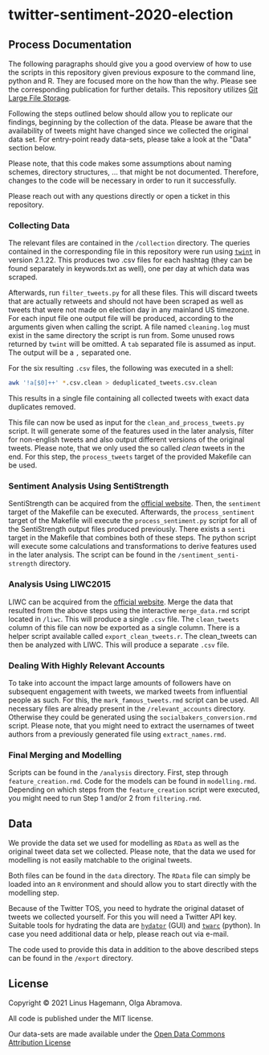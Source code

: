 # twitter-sentiment-2020-election


## Process Documentation

The following paragraphs should give you a good overview of how to use the scripts in this repository given previous exposure to the command line, python and R. They are focused more on the how than the why. Please see the corresponding publication for further details. This repository utilizes [Git Large File Storage](https://git-lfs.github.com/).

Following the steps outlined below should allow you to replicate our findings, beginning by the collection of the data.
Please be aware that the availability of tweets might have changed since we collected the original data set.
For entry-point ready data-sets, please take a look at the "Data" section below.

Please note, that this code makes some assumptions about naming schemes, directory structures, ... that might be not documented.
Therefore, changes to the code will be necessary in order to run it successfully. 

Please reach out with any questions directly or open a ticket in this repository.

### Collecting Data

The relevant files are contained in the `/collection` directory.
The queries contained in the corresponding file in this repository were run using [`twint`](https://pypi.org/project/twint/) in version 2.1.22.
This produces two .csv files for each hashtag (they can be found separately in keywords.txt as well), one per day at which data was scraped.

Afterwards, run `filter_tweets.py` for all these files. This will discard tweets that are actually retweets and should not have been scraped as well as tweets that were not made on election day in any mainland US timezone. For each input file one output file will be produced, according to the arguments given when calling the script. A file named `cleaning.log` must exist in the same directory the script is run from.
Some unused rows returned by `twint` will be omitted. A `tab` separated file is assumed as input. The output will be a `,` separated one.

For the six resulting `.csv` files, the following was executed in a shell:

```sh
awk '!a[$0]++' *.csv.clean > deduplicated_tweets.csv.clean
```

This results in a single file containing all collected tweets with exact data duplicates removed.

This file can now be used as input for the `clean_and_process_tweets.py` script. It will generate some of the features used in the later analysis, filter for non-english tweets and also output different versions of the original tweets. Please note, that we only used the so called *clean* tweets in the end.
For this step, the `process_tweets` target of the provided Makefile can be used.

### Sentiment Analysis Using SentiStrength

SentiStrength can be acquired from the [official website](http://sentistrength.wlv.ac.uk/). Then, the `sentiment` target of the Makefile can be executed.
Afterwards, the `process_sentiment` target of the Makefile will execute the `process_sentiment.py` script for all of the SentiStrength output files produced previously. There exists a `senti` target in the Makefile that combines both of these steps. The python script will execute some calculations and transformations to derive features used in the later analysis. The script can be found in the `/sentiment_senti-strength` directory.

### Analysis Using LIWC2015

LIWC can be acquired from the [official website](http://liwc.wpengine.com/).
Merge the data that resulted from the above steps using the interactive `merge_data.rmd` script located in `/liwc`. This will produce a single `.csv` file. The `clean_tweets` column of this file can now be exported as a single column. There is a helper script available called `export_clean_tweets.r`.
The clean_tweets can then be analyzed with LIWC. This will produce a separate `.csv` file.

### Dealing With Highly Relevant Accounts

To take into account the impact large amounts of followers have on subsequent engagement with tweets, we marked tweets from influential people as such.
For this, the `mark_famous_tweets.rmd` script can be used. All necessary files are already present in the `/relevant_accounts` directory. Otherwise they could be generated using the `socialbakers_conversion.rmd` script. Please note, that you might need to extract the usernames of tweet authors from a previously generated file using `extract_names.rmd`.

### Final Merging and Modelling

Scripts can be found in the `/analysis` directory. First, step through `feature_creation.rmd`. Code for the models can be found in `modelling.rmd`.
Depending on which steps from the `feature_creation` script were executed, you might need to run Step 1 and/or 2 from `filtering.rmd`.

## Data

We provide the data set we used for modelling as `RData` as well as the original tweet data set we collected.
Please note, that the data we used for modelling is not easily matchable to the original tweets.

Both files can be found in the `data` directory. The `RData` file can simply be loaded into an `R` environment and should allow you to start directly with the modelling step.

Because of the Twitter TOS, you need to hydrate the original dataset of tweets we collected yourself. For this you will need a Twitter API key. Suitable tools for hydrating the data are [`hydator`](https://github.com/DocNow/hydrator) (GUI) and [`twarc`](https://github.com/DocNow/twarc) (python).
In case you need additional data or help, please reach out via e-mail.

The code used to provide this data in addition to the above described steps can be found in the `/export` directory.

## License

Copyright © 2021 Linus Hagemann, Olga Abramova.

All code is published under the MIT license.

Our data-sets are made available under the [Open Data Commons Attribution License](http://opendatacommons.org/licenses/by/1.0/)
